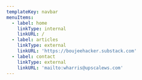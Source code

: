 ```yaml
---
templateKey: navbar
menuItems:
  - label: home
    linkType: internal
    linkURL: /
  - label: articles
    linkType: external
    linkURL: 'https://boujeehacker.substack.com'
  - label: contact
    linkType: external
    linkURL: 'mailto:wharris@upscalews.com'
---
```


